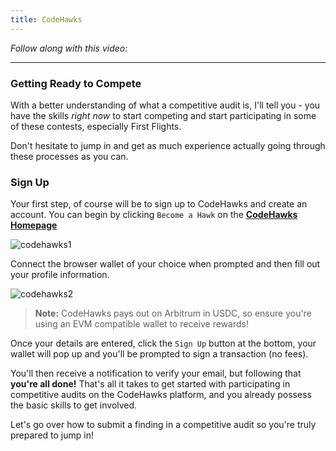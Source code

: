 ```yaml
---
title: CodeHawks
---
```


_Follow along with this video:_

---

### Getting Ready to Compete

With a better understanding of what a competitive audit is, I'll tell you - you have the skills _right now_ to start competing and start participating in some of these contests, especially First Flights.

Don't hesitate to jump in and get as much experience actually going through these processes as you can.

### Sign Up

Your first step, of course will be to sign up to CodeHawks and create an account. You can begin by clicking `Become a Hawk` on the [**CodeHawks Homepage**](https://www.codehawks.com/)

![codehawks1](/security-section-4/45-codehawks/codehawks1.png)

Connect the browser wallet of your choice when prompted and then fill out your profile information.

![codehawks2](/security-section-4/45-codehawks/codehawks2.png)

> **Note:** CodeHawks pays out on Arbitrum in USDC, so ensure you're using an EVM compatible wallet to receive rewards!

Once your details are entered, click the `Sign Up` button at the bottom, your wallet will pop up and you'll be prompted to sign a transaction (no fees).

You'll then receive a notification to verify your email, but following that **you're all done!** That's all it takes to get started with participating in competitive audits on the CodeHawks platform, and you already possess the basic skills to get involved.

Let's go over how to submit a finding in a competitive audit so you're truly prepared to jump in!
